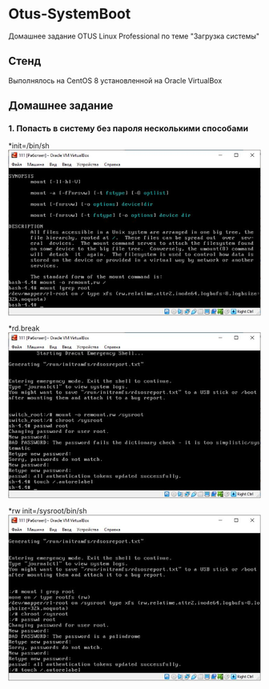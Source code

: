 # Otus-SystemBoot
Домашнее задание OTUS Linux Professional по теме "Загрузка системы"

## Стенд
Выполнялось на CentOS 8 установленной на Oracle VirtualBox


## Домашнее задание
### 1. Попасть в систему без пароля несколькими способами



*init=/bin/sh
![Init1](https://github.com/gardvor/Otus-Linux/blob/main/Otus-SystemBoot/init1.jpg)


*rd.break 
![rd.break](https://github.com/gardvor/Otus-Linux/blob/main/Otus-SystemBoot/rd.break.jpg)


*rw init=/sysroot/bin/sh
![init2](https://github.com/gardvor/Otus-Linux/blob/main/Otus-SystemBoot/Init%202.jpg)
